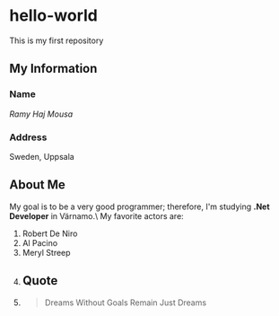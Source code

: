 # hello-world
This is my first repository 
## My Information 
### Name
*Ramy Haj Mousa*
### Address 
Sweden, Uppsala
## About Me
My goal is to be a very good programmer; therefore, I'm studying **.Net Developer** in Värnamo.\ 
My favorite actors are:
1. Robert De Niro
2. Al Pacino
3. Meryl Streep
4. ## Quote
5. > Dreams Without Goals Remain Just Dreams
